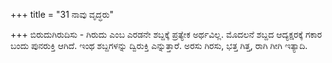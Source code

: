 +++
title = "31 ನಾವು ವೃದ್ಧರು"

+++
ಬಿರುದುಗಿರುದಿಸು - ಗಿರುದು ಎಂಬ ಎರಡನೇ ಶಬ್ದಕ್ಕೆ ಪ್ರತ್ಯೇಕ ಅರ್ಥವಿಲ್ಲ. ಮೊದಲನೆ ಶಬ್ದದ ಆದ್ಯಕ್ಷರಕ್ಕೆ ಗಕಾರ ಬಂದು ಪುನರುಕ್ತಿ ಆಗಿದೆ. ಇಂಥ ಶಬ್ದಗಳನ್ನು ದ್ವಿರುಕ್ತಿ ಎನ್ನುತ್ತಾರೆ. ಅರಸು ಗಿರಸು, ಭತ್ತ ಗಿತ್ತ, ರಾಗಿ ಗೀಗಿ ಇತ್ಯಾದಿ.